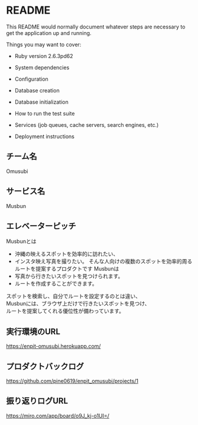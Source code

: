 # README

This README would normally document whatever steps are necessary to get the
application up and running.

Things you may want to cover:

* Ruby version
2.6.3pd62

* System dependencies


* Configuration

* Database creation

* Database initialization

* How to run the test suite

* Services (job queues, cache servers, search engines, etc.)

* Deployment instructions

## チーム名
Omusubi

## サービス名
Musbun

## エレベーターピッチ
Musbunとは
- 沖縄の映えるスポットを効率的に訪れたい、
- インスタ映え写真を撮りたい。
  そんな人向けの複数のスポットを効率的周るルートを提案するプロダクトです 
Musbunは
- 写真から行きたいスポットを見つけられます。
- ルートを作成することができます。
  
スポットを検索し、自分でルートを設定するのとは違い、<br>
Musbunには、ブラウザ上だけで行きたいスポットを見つけ、<br>
ルートを提案してくれる優位性が備わっています。<br>

## 実行環境のURL
https://enpit-omusubi.herokuapp.com/

## プロダクトバックログ
https://github.com/pine0619/enpit_omusubi/projects/1

## 振り返りログURL
https://miro.com/app/board/o9J_kj-o1UI=/

